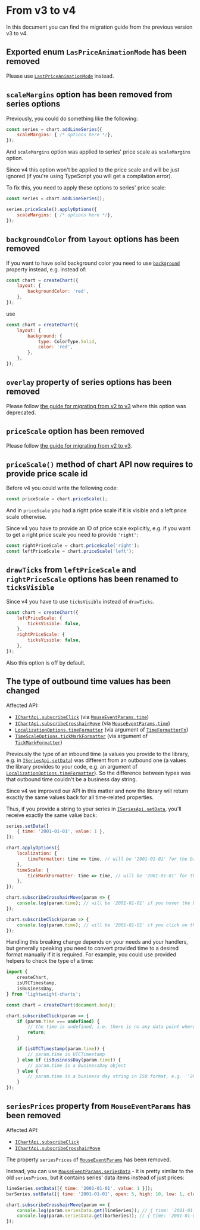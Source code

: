 # From v3 to v4

In this document you can find the migration guide from the previous version v3 to v4.

## Exported enum `LasPriceAnimationMode` has been removed

Please use [`LastPriceAnimationMode`](/api/enums/LastPriceAnimationMode.md) instead.

## `scaleMargins` option has been removed from series options

Previously, you could do something like the following:

```js
const series = chart.addLineSeries({
    scaleMargins: { /* options here */},
});
```

And `scaleMargins` option was applied to series' price scale as `scaleMargins` option.

Since v4 this option won't be applied to the price scale and will be just ignored (if you're using TypeScript you will get a compilation error).

To fix this, you need to apply these options to series' price scale:

```js
const series = chart.addLineSeries();

series.priceScale().applyOptions({
    scaleMargins: { /* options here */},
});
```

## `backgroundColor` from `layout` options has been removed

If you want to have solid background color you need to use [`background`](/api/interfaces/LayoutOptions.md#background) property instead, e.g. instead of:

```js
const chart = createChart({
    layout: {
        backgroundColor: 'red',
    },
});
```

use

```js
const chart = createChart({
    layout: {
        background: {
            type: ColorType.Solid,
            color: 'red',
        },
    },
});
```

## `overlay` property of series options has been removed

Please follow [the guide for migrating from v2 to v3](./from-v2-to-v3.md#creating-overlay) where this option was deprecated.

## `priceScale` option has been removed

Please follow [the guide for migrating from v2 to v3](./from-v2-to-v3.md#two-price-scales).

## `priceScale()` method of chart API now requires to provide price scale id

Before v4 you could write the following code:

```js
const priceScale = chart.priceScale();
```

And in `priceScale` you had a right price scale if it is visible and a left price scale otherwise.

Since v4 you have to provide an ID of price scale explicitly, e.g. if you want to get a right price scale you need to provide `'right'`:

```js
const rightPriceScale = chart.priceScale('right');
const leftPriceScale = chart.priceScale('left');
```

## `drawTicks` from `leftPriceScale` and `rightPriceScale` options has been renamed to `ticksVisible`

Since v4 you have to use `ticksVisible` instead of `drawTicks`.

```js
const chart = createChart({
    leftPriceScale: {
        ticksVisible: false,
    },
    rightPriceScale: {
        ticksVisible: false,
    },
});
```

Also this option is off by default.

## The type of outbound time values has been changed

Affected API:

- [`IChartApi.subscribeClick`](/api/interfaces/IChartApi.md#subscribeclick) (via [`MouseEventParams.time`](/api/interfaces/MouseEventParams.md#time))
- [`IChartApi.subscribeCrosshairMove`](/api/interfaces/IChartApi.md#subscribecrosshairmove) (via [`MouseEventParams.time`](/api/interfaces/MouseEventParams.md#time))
- [`LocalizationOptions.timeFormatter`](/api/interfaces/LocalizationOptions.md#timeformatter) (via argument of [`TimeFormatterFn`](/api/index.md#timeformatterfn))
- [`TimeScaleOptions.tickMarkFormatter`](/api/interfaces/TimeScaleOptions.md#tickmarkformatter) (via argument of [`TickMarkFormatter`](/api/index.md#tickmarkformatter))

Previously the type of an inbound time (a values you provide to the library, e.g. in [`ISeriesApi.setData`](/api/interfaces/ISeriesApi.md#setdata)) was different from an outbound one (a values the library provides to your code, e.g. an argument of [`LocalizationOptions.timeFormatter`](/api/interfaces/LocalizationOptions.md#timeformatter)).
So the difference between types was that outbound time couldn't be a business day string.

Since v4 we improved our API in this matter and now the library will return exactly the same values back for all time-related properties.

Thus, if you provide a string to your series in [`ISeriesApi.setData`](/api/interfaces/ISeriesApi.md#setdata), you'll receive exactly the same value back:

```js
series.setData([
    { time: '2001-01-01', value: 1 },
]);

chart.applyOptions({
    localization: {
        timeFormatter: time => time, // will be '2001-01-01' for the bar above
    },
    timeScale: {
        tickMarkFormatter: time => time, // will be '2001-01-01' for the bar above
    },
});

chart.subscribeCrosshairMove(param => {
    console.log(param.time); // will be '2001-01-01' if you hover the bar above
});

chart.subscribeClick(param => {
    console.log(param.time); // will be '2001-01-01' if you click on the bar above
});
```

Handling this breaking change depends on your needs and your handlers, but generally speaking you need to convert provided time to a desired format manually if it is required.
For example, you could use provided helpers to check the type of a time:

```js
import {
    createChart,
    isUTCTimestamp,
    isBusinessDay,
} from 'lightweight-charts';

const chart = createChart(document.body);

chart.subscribeClick(param => {
    if (param.time === undefined) {
        // the time is undefined, i.e. there is no any data point where a time could be received from
        return;
    }

    if (isUTCTimestamp(param.time)) {
        // param.time is UTCTimestamp
    } else if (isBusinessDay(param.time)) {
        // param.time is a BusinessDay object
    } else {
        // param.time is a business day string in ISO format, e.g. `'2010-01-01'`
    }
});
```

## `seriesPrices` property from `MouseEventParams` has been removed

Affected API:

- [`IChartApi.subscribeClick`](/api/interfaces/IChartApi.md#subscribeclick)
- [`IChartApi.subscribeCrosshairMove`](/api/interfaces/IChartApi.md#subscribecrosshairmove)

The property `seriesPrices` of [`MouseEventParams`](/api/interfaces/MouseEventParams.md) has been removed.

Instead, you can use [`MouseEventParams.seriesData`](/api/interfaces/MouseEventParams.md#seriesdata) - it is pretty similar to the old `seriesPrices`, but it contains series' data items instead of just prices:

```js
lineSeries.setData([{ time: '2001-01-01', value: 1 }]);
barSeries.setData([{ time: '2001-01-01', open: 5, high: 10, low: 1, close: 7 }]);

chart.subscribeCrosshairMove(param => {
    console.log(param.seriesData.get(lineSeries)); // { time: '2001-01-01', value: 1 } or undefined
    console.log(param.seriesData.get(barSeries)); // { time: '2001-01-01', open: 5, high: 10, low: 1, close: 7 } or undefined
});
```
